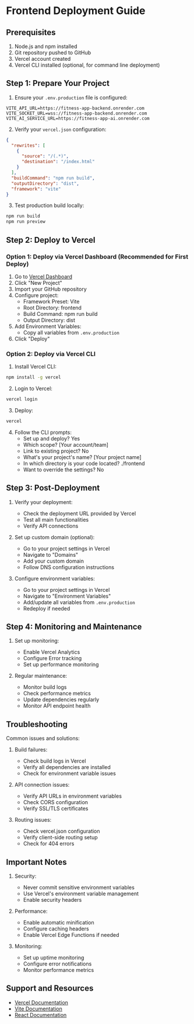 # Frontend Deployment Guide

## Prerequisites
1. Node.js and npm installed
2. Git repository pushed to GitHub
3. Vercel account created
4. Vercel CLI installed (optional, for command line deployment)

## Step 1: Prepare Your Project

1. Ensure your `.env.production` file is configured:
```env
VITE_API_URL=https://fitness-app-backend.onrender.com
VITE_SOCKET_URL=wss://fitness-app-backend.onrender.com
VITE_AI_SERVICE_URL=https://fitness-app-ai.onrender.com
```

2. Verify your `vercel.json` configuration:
```json
{
  "rewrites": [
    {
      "source": "/(.*)",
      "destination": "/index.html"
    }
  ],
  "buildCommand": "npm run build",
  "outputDirectory": "dist",
  "framework": "vite"
}
```

3. Test production build locally:
```bash
npm run build
npm run preview
```

## Step 2: Deploy to Vercel

### Option 1: Deploy via Vercel Dashboard (Recommended for First Deploy)

1. Go to [Vercel Dashboard](https://vercel.com/dashboard)
2. Click "New Project"
3. Import your GitHub repository
4. Configure project:
   - Framework Preset: Vite
   - Root Directory: frontend
   - Build Command: npm run build
   - Output Directory: dist
5. Add Environment Variables:
   - Copy all variables from `.env.production`
6. Click "Deploy"

### Option 2: Deploy via Vercel CLI

1. Install Vercel CLI:
```bash
npm install -g vercel
```

2. Login to Vercel:
```bash
vercel login
```

3. Deploy:
```bash
vercel
```

4. Follow the CLI prompts:
   - Set up and deploy? Yes
   - Which scope? [Your account/team]
   - Link to existing project? No
   - What's your project's name? [Your project name]
   - In which directory is your code located? ./frontend
   - Want to override the settings? No

## Step 3: Post-Deployment

1. Verify your deployment:
   - Check the deployment URL provided by Vercel
   - Test all main functionalities
   - Verify API connections

2. Set up custom domain (optional):
   - Go to your project settings in Vercel
   - Navigate to "Domains"
   - Add your custom domain
   - Follow DNS configuration instructions

3. Configure environment variables:
   - Go to your project settings in Vercel
   - Navigate to "Environment Variables"
   - Add/update all variables from `.env.production`
   - Redeploy if needed

## Step 4: Monitoring and Maintenance

1. Set up monitoring:
   - Enable Vercel Analytics
   - Configure Error tracking
   - Set up performance monitoring

2. Regular maintenance:
   - Monitor build logs
   - Check performance metrics
   - Update dependencies regularly
   - Monitor API endpoint health

## Troubleshooting

Common issues and solutions:

1. Build failures:
   - Check build logs in Vercel
   - Verify all dependencies are installed
   - Check for environment variable issues

2. API connection issues:
   - Verify API URLs in environment variables
   - Check CORS configuration
   - Verify SSL/TLS certificates

3. Routing issues:
   - Check vercel.json configuration
   - Verify client-side routing setup
   - Check for 404 errors

## Important Notes

1. Security:
   - Never commit sensitive environment variables
   - Use Vercel's environment variable management
   - Enable security headers

2. Performance:
   - Enable automatic minification
   - Configure caching headers
   - Enable Vercel Edge Functions if needed

3. Monitoring:
   - Set up uptime monitoring
   - Configure error notifications
   - Monitor performance metrics

## Support and Resources

- [Vercel Documentation](https://vercel.com/docs)
- [Vite Documentation](https://vitejs.dev/guide/)
- [React Documentation](https://reactjs.org/docs/getting-started.html) 